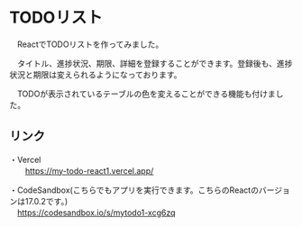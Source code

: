 # TODOリスト

　ReactでTODOリストを作ってみました。

　タイトル、進捗状況、期限、詳細を登録することができます。登録後も、進捗状況と期限は変えられるようになっております。  

　TODOが表示されているテーブルの色を変えることができる機能も付けました。
 
 
 
## リンク

・Vercel  
　　https://my-todo-react1.vercel.app/

・CodeSandbox(こちらでもアプリを実行できます。こちらのReactのバージョンは17.0.2です。)  
  　https://codesandbox.io/s/mytodo1-xcg6zq
